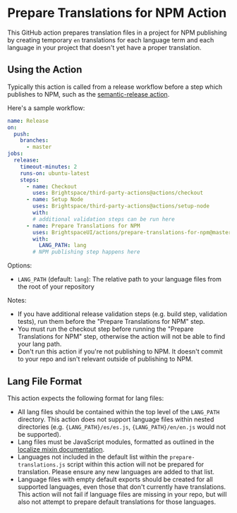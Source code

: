 # Prepare Translations for NPM Action

This GitHub action prepares translation files in a project for NPM publishing by creating temporary `en` translations for each language term and each language
in your project that doesn't yet have a proper translation.

## Using the Action

Typically this action is called from a release workflow before a step which publishes to NPM, such as the [semantic-release action](https://github.com/BrightspaceUI/actions/tree/master/semantic-release).


Here's a sample workflow:

```yml
name: Release
on:
  push:
    branches:
      - master
jobs:
  release:
    timeout-minutes: 2
    runs-on: ubuntu-latest
    steps:
      - name: Checkout
        uses: Brightspace/third-party-actions@actions/checkout
      - name: Setup Node
        uses: Brightspace/third-party-actions@actions/setup-node
        with:
        # additional validation steps can be run here
      - name: Prepare Translations for NPM
        uses: BrightspaceUI/actions/prepare-translations-for-npm@master
        with:
          LANG_PATH: lang
        # NPM publishing step happens here
```

Options:
* `LANG_PATH` (default: `lang`): The relative path to your language files from the root of your repository

Notes:
* If you have additional release validation steps (e.g. build step, validation tests), run them before the "Prepare Translations for NPM" step.
* You must run the checkout step before running the "Prepare Translations for NPM" step, otherwise the action will not be able to find your lang path.
* Don't run this action if you're not publishing to NPM. It doesn't commit to your repo and isn't relevant outside of publishing to NPM.

## Lang File Format

This action expects the following format for lang files:
* All lang files should be contained within the top level of the `LANG_PATH` directory. This action does not support language files within nested directories (e.g. `{LANG_PATH}/es/es.js`, `{LANG_PATH}/en/en.js` would not be supported).
* Lang files must be JavaScript modules, formatted as outlined in the [localize mixin documentation](https://github.com/BrightspaceUI/core/blob/master/mixins/localize-mixin.md).
* Languages not included in the default list within the `prepare-translations.js` script within this action will not be prepared for translation. Please ensure any new languages are added to that list.
* Language files with empty default exports should be created for all supported languages, even those that don't currently have translations. This action will not fail if language files are missing in your repo, but will also not attempt to prepare default translations for those languages.
